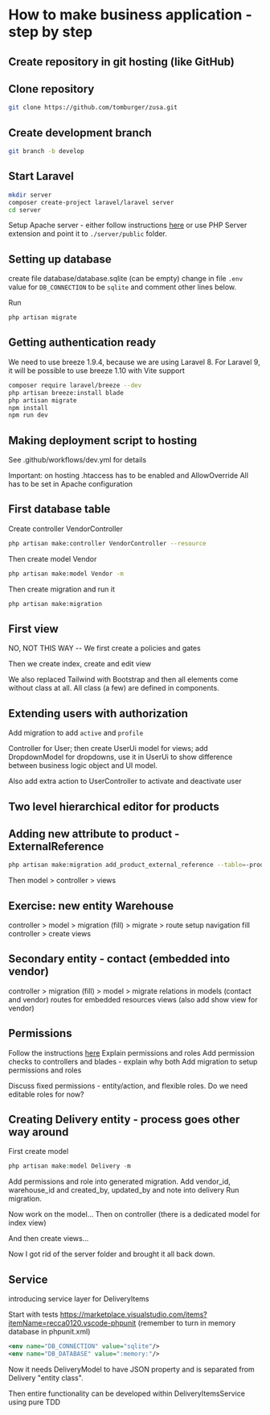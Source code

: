 # How to make business application - step by step

## Create repository in git hosting (like GitHub)

## Clone repository

```bash
git clone https://github.com/tomburger/zusa.git
```

## Create development branch

```bash
git branch -b develop
```

## Start Laravel

```bash
mkdir server
composer create-project laravel/laravel server
cd server
```

Setup Apache server - either follow instructions [here](https://www.itnetwork.cz/php/laravel/instalace-laravel-a-zprovozneni-projektu#_moznost-3-spusteni-pomoci-apache-serveru) or use PHP Server extension and point it to `./server/public` folder.

## Setting up database

create file database/database.sqlite (can be empty)
change in file `.env` value for `DB_CONNECTION` to be `sqlite` and comment other lines below.

Run

```bash
php artisan migrate
```

## Getting authentication ready

We need to use breeze 1.9.4, because we are using Laravel 8.
For Laravel 9, it will be possible to use breeze 1.10 with Vite support

```bash
composer require laravel/breeze --dev
php artisan breeze:install blade
php artisan migrate
npm install
npm run dev
```

## Making deployment script to hosting

See .github/workflows/dev.yml for details

Important: on hosting .htaccess has to be enabled and AllowOverride All has to be set in Apache configuration

## First database table

Create controller VendorController

```bash
php artisan make:controller VendorController --resource
```

Then create model Vendor

```bash
php artisan make:model Vendor -m
```

Then create migration and run it

```bash
php artisan make:migration 
```

## First view

NO, NOT THIS WAY -- We first create a policies and gates

Then we create index, create and edit view

We also replaced Tailwind with Bootstrap and then all elements come without class at all.
All class (a few) are defined in components.

## Extending users with authorization

Add migration to add `active` and `profile`

Controller for User; then create UserUi model for views; add DropdownModel for dropdowns, use it in UserUi to show difference between business logic object and UI model.

Also add extra action to UserController to activate and deactivate user

## Two level hierarchical editor for products

## Adding new attribute to product - ExternalReference

```bash
php artisan make:migration add_product_external_reference --table=-products
```

Then model > controller > views

## Exercise: new entity Warehouse

controller > model > migration (fill) > migrate > route
setup navigation
fill controller > create views

## Secondary entity - contact (embedded into vendor)

controller > migration (fill) > model > migrate
relations in models (contact and vendor)
routes for embedded resources
views (also add show view for vendor)

## Permissions

Follow the instructions [here](https://spatie.be/docs/laravel-permission/v6/introduction)
Explain permissions and roles
Add permission checks to controllers and blades - explain why both
Add migration to setup permissions and roles

Discuss fixed permissions - entity/action, and flexible roles. Do we need editable roles for now?

## Creating Delivery entity - process goes other way around

First create model

```php
php artisan make:model Delivery -m
```

Add permissions and role into generated migration.
Add vendor_id, warehouse_id and created_by, updated_by and note into delivery
Run migration.

Now work on the model...
Then on controller
(there is a dedicated model for index view)

And then create views...

Now I got rid of the server folder and brought it all back down.

## Service

introducing service layer for DeliveryItems

Start with tests
https://marketplace.visualstudio.com/items?itemName=recca0120.vscode-phpunit
(remember to turn in memory database in phpunit.xml)

```xml
<env name="DB_CONNECTION" value="sqlite"/> 
<env name="DB_DATABASE" value=":memory:"/> 
```

Now it needs DeliveryModel to have JSON property and is separated from Delivery "entity class".

Then entire functionality can be developed within DeliveryItemsService using pure TDD


